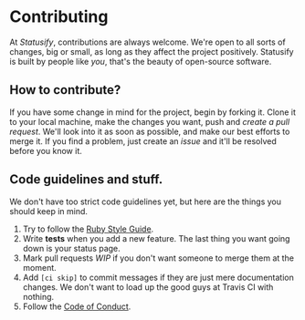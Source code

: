 # Contributing

At *Statusify*, contributions are always welcome. We're open to all sorts of changes, big or small, as long as they affect the project positively. Statusify is built by people like *you*, that's the beauty of open-source software.

## How to contribute?

If you have some change in mind for the project, begin by forking it. Clone it to your local machine, make the changes you want, push and *create a pull request*. We'll look into it as soon as possible, and make our best efforts to merge it. If you find a problem, just create an *issue* and it'll be resolved before you know it.

## Code guidelines and stuff.

We don't have too strict code guidelines yet, but here are the things you should keep in mind.

1. Try to follow the [Ruby Style Guide](https://github.com/bbatsov/ruby-style-guide).
2. Write **tests** when you add a new feature. The last thing you want going down is your status page.
3. Mark pull requests *WIP* if you don't want someone to merge them at the moment.
4. Add `[ci skip]` to commit messages if they are just mere documentation changes. We don't want to load up the good guys at Travis CI with nothing.
5. Follow the [Code of Conduct](https://github.com/ur0/statusify/blob/development/CODE-OF-CONDUCT.md).
